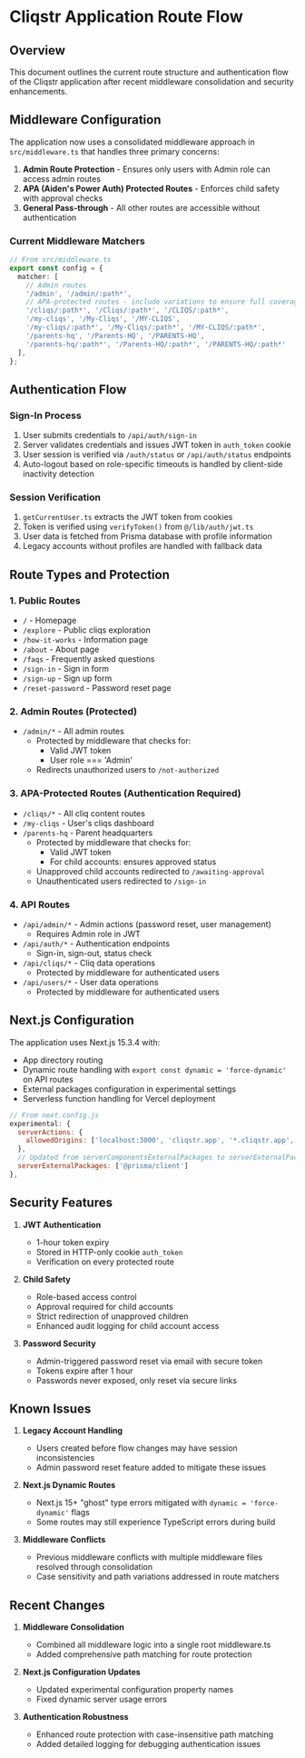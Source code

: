 # Cliqstr Application Route Flow

## Overview

This document outlines the current route structure and authentication flow of the Cliqstr application after recent middleware consolidation and security enhancements.

## Middleware Configuration

The application now uses a consolidated middleware approach in `src/middleware.ts` that handles three primary concerns:

1. **Admin Route Protection** - Ensures only users with Admin role can access admin routes
2. **APA (Aiden's Power Auth) Protected Routes** - Enforces child safety with approval checks
3. **General Pass-through** - All other routes are accessible without authentication

### Current Middleware Matchers

```typescript
// From src/middleware.ts
export const config = {
  matcher: [
    // Admin routes
    '/admin', '/admin/:path*',
    // APA-protected routes - include variations to ensure full coverage
    '/cliqs/:path*', '/Cliqs/:path*', '/CLIQS/:path*',
    '/my-cliqs', '/My-Cliqs', '/MY-CLIQS',
    '/my-cliqs/:path*', '/My-Cliqs/:path*', '/MY-CLIQS/:path*',
    '/parents-hq', '/Parents-HQ', '/PARENTS-HQ',
    '/parents-hq/:path*', '/Parents-HQ/:path*', '/PARENTS-HQ/:path*'
  ],
};
```

## Authentication Flow

### Sign-In Process
1. User submits credentials to `/api/auth/sign-in`
2. Server validates credentials and issues JWT token in `auth_token` cookie
3. User session is verified via `/auth/status` or `/api/auth/status` endpoints
4. Auto-logout based on role-specific timeouts is handled by client-side inactivity detection

### Session Verification
1. `getCurrentUser.ts` extracts the JWT token from cookies
2. Token is verified using `verifyToken()` from `@/lib/auth/jwt.ts`
3. User data is fetched from Prisma database with profile information
4. Legacy accounts without profiles are handled with fallback data

## Route Types and Protection

### 1. Public Routes
- `/` - Homepage
- `/explore` - Public cliqs exploration
- `/how-it-works` - Information page
- `/about` - About page
- `/faqs` - Frequently asked questions
- `/sign-in` - Sign in form
- `/sign-up` - Sign up form
- `/reset-password` - Password reset page

### 2. Admin Routes (Protected)
- `/admin/*` - All admin routes
  - Protected by middleware that checks for:
    - Valid JWT token
    - User role === 'Admin'
  - Redirects unauthorized users to `/not-authorized`

### 3. APA-Protected Routes (Authentication Required)
- `/cliqs/*` - All cliq content routes
- `/my-cliqs` - User's cliqs dashboard
- `/parents-hq` - Parent headquarters
  - Protected by middleware that checks for:
    - Valid JWT token
    - For child accounts: ensures approved status
  - Unapproved child accounts redirected to `/awaiting-approval`
  - Unauthenticated users redirected to `/sign-in`

### 4. API Routes
- `/api/admin/*` - Admin actions (password reset, user management)
  - Requires Admin role in JWT
- `/api/auth/*` - Authentication endpoints
  - Sign-in, sign-out, status check
- `/api/cliqs/*` - Cliq data operations
  - Protected by middleware for authenticated users
- `/api/users/*` - User data operations
  - Protected by middleware for authenticated users

## Next.js Configuration

The application uses Next.js 15.3.4 with:
- App directory routing
- Dynamic route handling with `export const dynamic = 'force-dynamic'` on API routes
- External packages configuration in experimental settings
- Serverless function handling for Vercel deployment

```javascript
// From next.config.js
experimental: {
  serverActions: {
    allowedOrigins: ['localhost:3000', 'cliqstr.app', '*.cliqstr.app', 'vercel.app', '*.vercel.app'],
  },
  // Updated from serverComponentsExternalPackages to serverExternalPackages
  serverExternalPackages: ['@prisma/client']
},
```

## Security Features

1. **JWT Authentication**
   - 1-hour token expiry
   - Stored in HTTP-only cookie `auth_token`
   - Verification on every protected route

2. **Child Safety**
   - Role-based access control
   - Approval required for child accounts
   - Strict redirection of unapproved children
   - Enhanced audit logging for child account access

3. **Password Security**
   - Admin-triggered password reset via email with secure token
   - Tokens expire after 1 hour
   - Passwords never exposed, only reset via secure links

## Known Issues

1. **Legacy Account Handling**
   - Users created before flow changes may have session inconsistencies
   - Admin password reset feature added to mitigate these issues

2. **Next.js Dynamic Routes**
   - Next.js 15+ "ghost" type errors mitigated with `dynamic = 'force-dynamic'` flags
   - Some routes may still experience TypeScript errors during build

3. **Middleware Conflicts**
   - Previous middleware conflicts with multiple middleware files resolved through consolidation
   - Case sensitivity and path variations addressed in route matchers

## Recent Changes

1. **Middleware Consolidation**
   - Combined all middleware logic into a single root middleware.ts
   - Added comprehensive path matching for route protection

2. **Next.js Configuration Updates**
   - Updated experimental configuration property names
   - Fixed dynamic server usage errors

3. **Authentication Robustness**
   - Enhanced route protection with case-insensitive path matching
   - Added detailed logging for debugging authentication issues
